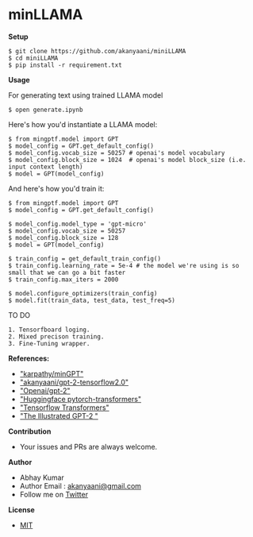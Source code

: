# minLLAMA


**Setup**

```
$ git clone https://github.com/akanyaani/miniLLAMA
$ cd miniLLAMA
$ pip install -r requirement.txt
```

**Usage**

For generating text using trained LLAMA model
```
$ open generate.ipynb
```

Here's how you'd instantiate a LLAMA model:

```
$ from mingptf.model import GPT
$ model_config = GPT.get_default_config()
$ model_config.vocab_size = 50257 # openai's model vocabulary
$ model_config.block_size = 1024  # openai's model block_size (i.e. input context length)
$ model = GPT(model_config)
```

And here's how you'd train it:
```
$ from mingptf.model import GPT
$ model_config = GPT.get_default_config()

$ model_config.model_type = 'gpt-micro'
$ model_config.vocab_size = 50257
$ model_config.block_size = 128
$ model = GPT(model_config)

$ train_config = get_default_train_config()
$ train_config.learning_rate = 5e-4 # the model we're using is so small that we can go a bit faster
$ train_config.max_iters = 2000

$ model.configure_optimizers(train_config)
$ model.fit(train_data, test_data, test_freq=5)
```

TO DO
```
1. Tensorfboard loging.
2. Mixed precison training.
3. Fine-Tuning wrapper.
```

**References:**

* ["karpathy/minGPT"](https://github.com/karpathy/minGPT)
* ["akanyaani/gpt-2-tensorflow2.0"](https://github.com/akanyaani/gpt-2-tensorflow2.0)
* ["Openai/gpt-2"](https://github.com/openai/gpt-2)
* ["Huggingface pytorch-transformers"](https://github.com/huggingface/pytorch-transformers)
* ["Tensorflow Transformers"](https://www.tensorflow.org/beta/tutorials/text/transformer)
* ["The Illustrated GPT-2 "](https://jalammar.github.io/illustrated-gpt2/)

**Contribution**

* Your issues and PRs are always welcome.

**Author**

* Abhay Kumar
* Author Email : akanyaani@gmail.com
* Follow me on [Twitter](https://twitter.com/akanyaani)

**License**

* [MIT](https://github.com/akanyaani/minGPTF/blob/master/LICENSE)
